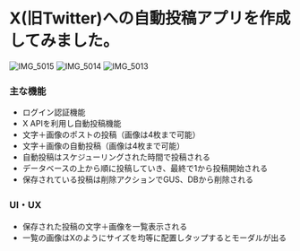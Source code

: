 # X(旧Twitter)への自動投稿アプリを作成してみました。

![IMG_5015](https://github.com/mpnakamura/x-automatic-posting-app/assets/142252092/27d9477a-a690-40be-99ed-8b32d24b7f7e)
![IMG_5014](https://github.com/mpnakamura/x-automatic-posting-app/assets/142252092/0bb10923-534c-4841-abce-6a1bbffe615e)
![IMG_5013](https://github.com/mpnakamura/x-automatic-posting-app/assets/142252092/9d6dbbb5-7edb-4ab4-bcd5-a507fec85d5c)

<h3>
  主な機能
</h3>

<ul>
  <li>
    ログイン認証機能
  </li>
  <li>
    X APIを利用し自動投稿機能
  </li>
  
  <li>
    文字＋画像のポストの投稿（画像は4枚まで可能）
  </li>
  <li>
    文字＋画像の自動投稿（画像は4枚まで可能）
  </li>
  <li>
    自動投稿はスケジューリングされた時間で投稿される
  </li>
  <li>
    データベースの上から順に投稿していき、最終で1から投稿開始される
  </li>
  <li>
    保存されている投稿は削除アクションでGUS、DBから削除される
  </li>
</ul>

<h3>UI・UX</h3>

<ul>
  <li>
    保存された投稿の文字＋画像を一覧表示される
  </li>
  <li>
   一覧の画像はXのようにサイズを均等に配置しタップするとモーダルが出る
  </li>

</ul>
